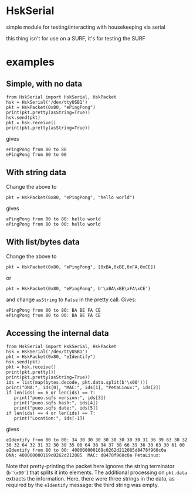 # HskSerial

simple module for testing/interacting with housekeeping via serial

this thing isn't for use on a SURF, it's for testing the SURF

# examples

## Simple, with no data

```
from HskSerial import HskSerial, HskPacket
hsk = HskSerial('/dev/ttyUSB1')
pkt = HskPacket(0x80, "ePingPong")
print(pkt.pretty(asString=True))
hsk.send(pkt)
pkt = hsk.receive()
print(pkt.pretty(asString=True))
```
gives
```
ePingPong from 00 to 80
ePingPong from 80 to 00
```

## With string data

Change the above to
```
pkt = HskPacket(0x80, "ePingPong", "hello world")
```
gives
```
ePingPong from 00 to 80: hello world
ePingPong from 80 to 00: hello world
```

## With list/bytes data

Change the above to
```
pkt = HskPacket(0x80, "ePingPong", [0xBA,0xBE,0xFA,0xCE])
```
or
```
pkt = HskPacket(0x80, "ePingPong", b'\xBA\xBE\xFA\xCE')
```
and change ``asString`` to ``False`` in the pretty call. Gives:
```
ePingPong from 00 to 80: BA BE FA CE
ePingPong from 80 to 00: BA BE FA CE
```

## Accessing the internal data

```
from HskSerial import HskSerial, HskPacket
hsk = HskSerial('/dev/ttyUSB1')
pkt = HskPacket(0x80, "eIdentify")
hsk.send(pkt)
pkt = hsk.receive()
print(pkt.pretty())
print(pkt.pretty(asString=True))
ids = list(map(bytes.decode, pkt.data.split(b'\x00')))
print("DNA:", ids[0], "MAC:", ids[1], "PetaLinux:", ids[2])
if len(ids) == 6 or len(ids) == 7:
   print("pueo.sqfs version:", ids[3])
   print("pueo.sqfs hash:", ids[4])
   print("pueo.sqfs date:", ids[5])
if len(ids) == 4 or len(ids) == 7:
   print("Location:", ids[-1])
```
gives
```
eIdentify from 80 to 00: 34 30 30 30 30 30 30 30 30 31 36 39 63 30 32 36 32 64 32 31 32 30 38 35 00 64 38 34 37 38 66 39 36 30 63 30 61 00
eIdentify from 80 to 00: 400000000169c0262d212085d8478f960c0a
DNA: 400000000169c0262d212085  MAC: d8478f960c0a PetaLinux:
```
Note that pretty-printing the packet here ignores the string terminator
(``b'\x00'``) that splits it into elements. The additional processing
on ``pkt.data`` extracts the information. Here, there were three
strings in the data, as required by the ``eIdentify`` message: the third
string was empty.